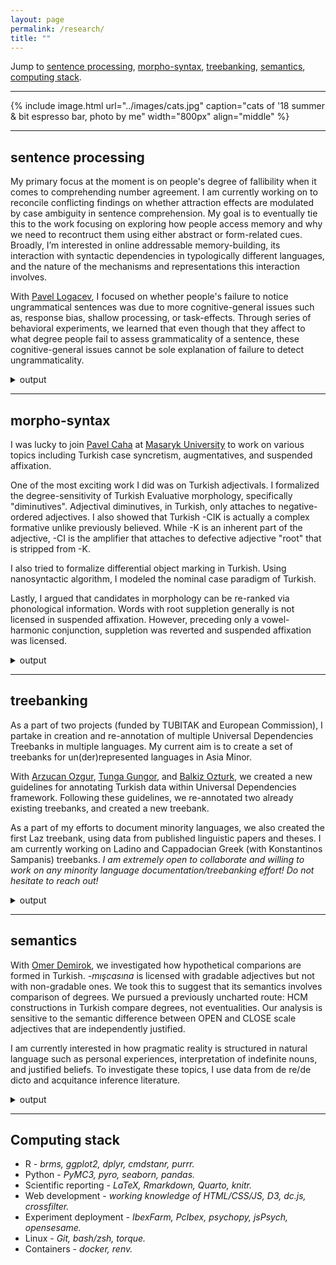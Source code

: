 ```yaml
---
layout: page
permalink: /research/
title: ""
---
```


Jump to [sentence processing](#sentence-processing), [morpho-syntax](#morpho-syntax), [treebanking](#treebanking), [semantics](#semantics), [computing stack](#computing-stack).

---

{% include image.html url="../images/cats.jpg" caption="cats of '18 summer & bit espresso bar, photo by me" width="800px" align="middle" %}

---

## sentence processing

My primary focus at the moment is on people's degree of fallibility when it comes to comprehending number agreement. I am currently working on to <span class="foc">reconcile conflicting findings</span> on whether attraction effects are modulated by <span class="foc">case ambiguity</span> in sentence comprehension. My goal is to eventually tie this to the work focusing on exploring how people <span class="foc">access memory</span> and why we need to <span class="foc">recontruct</span> them using either abstract or form-related cues. Broadly, I’m interested in online addressable memory-building, its interaction with syntactic dependencies in <span class="foc">typologically</span> different languages, and the nature of the mechanisms and representations this interaction involves.

With [Pavel Logacev][pavel], I focused on whether people's failure to notice ungrammatical sentences was due to more <span class="foc">cognitive-general</span> issues such as, response <span class="foc">bias</span>, <span class="foc">shallow</span> processing, or <span class="foc">task-effects</span>. Through series of behavioral experiments, we learned that even though that they affect to what degree people fail to assess grammaticality of a sentence, these cognitive-general issues cannot be sole explanation of failure to detect ungrammaticality.

<details>
<summary>output</summary>

<strong>Türk, U.</strong> (2022). <a href="http://seyhan.library.boun.edu.tr/record=b2776878~S5">Agreement Attraction in Turkish</a>. <a href="../files/ma_defense/thesis_singlespace.pdf">[localpdf]</a>. <a href="https://github.com/utkuturk/ma-thesis">[repo]</a>. <a href="../ma/">[summary]</a>. <br><br>

<strong>Türk, U.</strong>, Logacev, P. (resubmitted). <a href="https://psyarxiv.com/5rmvu/">Agreement Attraction in Turkish: The case of genitive attractors</a>. <span class="doi">Doi:</span> <a href="https://doi.org/10.31234/osf.io/5rmvu">10.31234/osf.io/5rmvu</a>. <br><br><!--[[repo]]() -->

<strong>Türk, U.</strong>, Logacev, P. (in prep). Response Bias in Turkish Agreement Attraction]. <a href="https://github.com/utkuturk/attraction_meta">[repo]</a> (_available upon a request_)

</details>

---

## morpho-syntax

I was lucky to join [Pavel Caha][caha] at [Masaryk University][mas] to work on various topics including Turkish case syncretism, augmentatives, and suspended affixation.

One of the most exciting work I did was on Turkish adjectivals. I formalized the <span class="foc">degree-sensitivity</span> of Turkish Evaluative morphology, specifically "diminutives". Adjectival diminutives, in Turkish, only attaches to negative-ordered adjectives. I also showed that Turkish -CIK is actually a complex formative unlike previously believed. While -K is an inherent part of the adjective, -CI is the amplifier that attaches to <span class="foc">defective adjective "root"</span> that is stripped from -K.

I also tried to formalize <span class="foc">differential object marking</span> in Turkish. Using nanosyntactic algorithm, I modeled the nominal case paradigm of Turkish.

Lastly, I argued that candidates in morphology can be <span class="foc">re-ranked via phonological</span> information. Words with root suppletion generally is not licensed in suspended affixation. However, preceding only a vowel-harmonic conjunction, suppletion was reverted and suspended affixation was licensed.

<details>
<summary>output</summary>

<strong>Türk, U.</strong>, Caha, P. (2021). <a href="https://journals.linguisticsociety.org/proceedings/index.php/tu/article/view/5051">Nanosyntactic Analysis of Turkish Case System.</a> In S. Gundogdu, S. Taghipour, & A. Peters (eds.), Proceedings of the 6th Workshop on Turkic and languages in contact with Turkic, LSA, <span class="doi">Doi:</span> <a href="https://doi.org/10.3765/ptu.v6i1.5051">10.3765/ptu.v6i1.5051</a>.<br><br>
<strong>Türk, U.</strong> (2020). <a href="https://journals.linguisticsociety.org/proceedings/index.php/tu/article/view/4771">Tackling the Augmentative Puzzle in Turkish.</a> In B. Palaz & L. Stromdahl (eds.), Proceedings of the 5th Workshop on Turkic and languages in contact with Turkic, LSA, <span class="doi">Doi:</span> <a href="https://doi.org/10.3765/ptu.v5i1.4771">10.3765/ptu.v5i1.4771</a>.

</details>

---

## treebanking

As a part of two projects (funded by TUBITAK and European Commission), I partake in creation and re-annotation of multiple <span class="foc">Universal Dependencies</span> Treebanks in multiple languages. My current aim is to create a set of treebanks for <span class="foc">un(der)represented</span> languages in Asia Minor.

With [Arzucan Ozgur][ao], [Tunga Gungor][tg], and [Balkiz Ozturk][bo], we created a new guidelines for <span class="foc">annotating</span> Turkish data within Universal Dependencies framework. Following these guidelines, we re-annotated two already existing treebanks, and created a new treebank.

As a part of my efforts to document minority languages, we also created the first <span class="foc">Laz</span> treebank, using data from published linguistic papers and theses. I am currently working on <span class="foc">Ladino</span> and <span class="foc">Cappadocian Greek</span> (with Konstantinos Sampanis) treebanks. _I am extremely open to collaborate and willing to work on any minority language documentation/treebanking effort! Do not hesitate to reach out!_ 

<details>
<summary>output</summary>

<strong>Türk, U.</strong>, Atmaca, F., Özateş, Ş.B. et al. (2022). <a href="https://link.springer.com/article/10.1007/s10579-021-09558-0">Resources for Turkish dependency parsing: introducing the BOUN Treebank and the BoAT annotation tool.</a> Language Resources & Evaluation 56, 259–307. <span class="doi">Doi:</span> <a href="https://doi.org/10.1007/s10579-021-09558-0">10.1007/s10579-021-09558-0</a>. <a href="https://tabilab.cmpe.boun.edu.tr/BOUN-PARS/resources.html">[resources]</a><br><br>

<strong>Türk, U.</strong>, Bayar, K., Özercan, A. D., Öztürk, G. Y., Özateş, S. B. (2019). <a href="https://aclanthology.org/2020.udw-1.21.pdf">First Steps towards Universal Dependencies for Laz.</a> In M. de Marneffe, M. de Lhoneux, J. Nivre & S. Schuster (eds.), Proceedings of the Fourth Workshop on Universal Dependencies (UDW 2020), 189-194, <span class="doi">Acl Anthology:</span> <a href="https://aclanthology.org/2020.udw-1.21">2020.udw-1.21</a>.<br><br>

<strong>Türk, U.</strong>, Atmaca, F., Özateş, S. B., Bedir, S. T., Köksal, A., Öztürk B., Güngör, T., Özgür, A. (2019). <a href="https://aclanthology.org/W19-4019.pdf">Turkish Treebanking: Unifying and Constructing Efforts.</a> In A. Friedrich, D. Zeyrek & J. Hoek (eds.), Proceedings of the 13th Linguistic Annotation Workshop, 166-177, <span class="doi">Acl Anthology:</span> <a href="https://aclanthology.org/W19-4019">W19-4019</a>.<br><br>

<strong>Türk, U.</strong>, Atmaca, F., Özateş, S. B., Bedir, S. T., Köksal, A., Öztürk B., Güngör, T., Özgür, A. (2019). <a href="https://aclanthology.org/W19-8013.pdf">Improving the Annotations in the Turkish Universal Dependency Treebank.</a> In A. Rademaker & F. Tyers (eds.), Proceedings of the Third Workshop on Universal Dependencies (UDW, SyntaxFest 2019), 108-117, <span class="doi">Acl Anthology:</span> <a href="https://aclanthology.org/W19-8013">W19-8013</a>.


</details>

---

## semantics 

With [Omer Demirok][od], we investigated how <span class="foc">hypothetical comparions</span> are formed in Turkish. _-mışcasına_ is licensed with <span class="foc">gradable</span> adjectives but not with non-gradable ones. We took this to suggest that its semantics involves comparison of degrees. We pursued a previously uncharted route: HCM constructions in Turkish <span class="foc">compare degrees</span>, not eventualities. Our analysis is sensitive to the semantic difference between OPEN and CLOSE scale adjectives that are independently justified.

I am currently interested in how <span class="foc">pragmatic reality</span> is structured in natural language such as personal experiences, interpretation of indefinite nouns, and justified beliefs. To investigate these topics, I use data from de re/de dicto and acquitance inference literature.

<details>
<summary>output</summary>


<strong>Türk, U.</strong>, Demirok, Ö. (2021). <a href="https://journals.linguisticsociety.org/proceedings/index.php/tu/article/view/5054">Hypothetical Comparison in Turkish.</a> In S. Gundogdu, S. Taghipour, & A. Peters (eds.), Proceedings of the 6th Workshop on Turkic and languages in contact with Turkic, LSA, <span class="doi">Doi:</span>  <a href="https://doi.org/10.3765/ptu.v6i1.5054">10.3765/ptu.v6i1.5054</a>.

</details>

---

## Computing stack

- R - _brms, ggplot2, dplyr, cmdstanr, purrr._
- Python - _PyMC3, pyro, seaborn, pandas._
- Scientific reporting - _LaTeX, Rmarkdown, Quarto, knitr._
- Web development - _working knowledge of HTML/CSS/JS, D3, dc.js, crossfilter._
- Experiment deployment - _IbexFarm, PcIbex, psychopy, jsPsych, opensesame._
- Linux - _Git, bash/zsh, torque._
- Containers - _docker, renv._

[pavel]: https://plogacev.github.io
[caha]: https://www.muni.cz/en/people/53172-pavel-caha/cv
[mas]: https://www.muni.cz/en
[bo]: https://linguistics.boun.edu.tr/balkiz-ozturk-basaran
[ao]: https://www.cmpe.boun.edu.tr/~ozgur/
[tg]: https://www.cmpe.boun.edu.tr/~gungort/
[ks]: https://boun.academia.edu/KonstantinosSampanis
[od]: https://omerdemirok.com/

<!-- ##  Publications

{% assign thumbnail="right" %}

{% for pub in site.data.cv.publications %} -->
<!-- {% if pub.image %}
{% include image.html url=pub.image caption="" height="80px" align=thumbnail %}
{% endif %} -->
<!-- {{pub.author}}<br />
**{{pub.title}}**<br />
*{{pub.journal}}*
{% if pub.note %} *({{pub.note}})*
{% endif %} *{{pub.year}}*  [[web]({% if pub.internal %}{{pub.url | prepend: site.baseurl}}{% else %}{{pub.url}}{% endif %})] {% if pub.doi %}[[doi]({{pub.doi}})]{% endif %} {% if pub.psyarxiv %}[[arxiv]({{pub.psyarxiv}})]{% endif %}

{% endfor %}


## Peer Reviewed Proceedings

{% for pub in site.data.cv.proceedings %} -->
<!-- {% if pub.image %}
{% include image.html url=pub.image caption="" height="80px" align=thumbnail %}
{% endif %} -->
<!-- {{pub.author}}<br />
**{{pub.title}}**<br />
*{{pub.journal}}*
{% if pub.note %} *({{pub.note}})*
{% endif %} *{{pub.year}}*  [[web]({% if pub.internal %}{{pub.url | prepend: site.baseurl}}{% else %}{{pub.url}}{% endif %})] {% if pub.doi %}[[doi]({{pub.doi}})]{% endif %}

{% endfor %}

-----


## Talks


{% for talk in site.data.cv.conferences %} -->
<!-- {% if pub.image %}
{% include image.html url=pub.image caption="" height="80px" align=thumbnail %}
{% endif %} -->
<!-- {{talk.author}}<br />
**{{talk.title}}**<br />
*{{talk.conf}}*
{% if talk.note %} *({{talk.note}})*
{% endif %} *{{talk.year}}*  {% if talk.abs %}[[abstract]({{talk.abs}})]{% endif %} {% if talk.ho %}| [[handout]({{talk.ho}})]{% endif %} {% if talk.slide %}| [[slides]({{talk.slide}})]{% endif %} {% if talk.poster %}| [[poster]({{talk.poster}})]{% endif %}

{% endfor %} -->

<!-- -----

## Professional service

- Conference reviews{% for review in site.data.cv.reviews.conference %}
    - {{review.title}} {% for y in review.years %} [{% if y.url %}[{{y.year}}]({{y.url}}){% else %}{{y.year}}{% endif %}] {% endfor %}<br />{% endfor %}

- Journal reviews{% for review in site.data.cv.reviews.journal %}
    - {{review.title}} {% for y in review.years %} [{% if review.url %}[{{y.year}}]({{review.url}}){% else %}{{y.year}}{% endif %}] {% endfor %}<br />{% endfor %} -->
